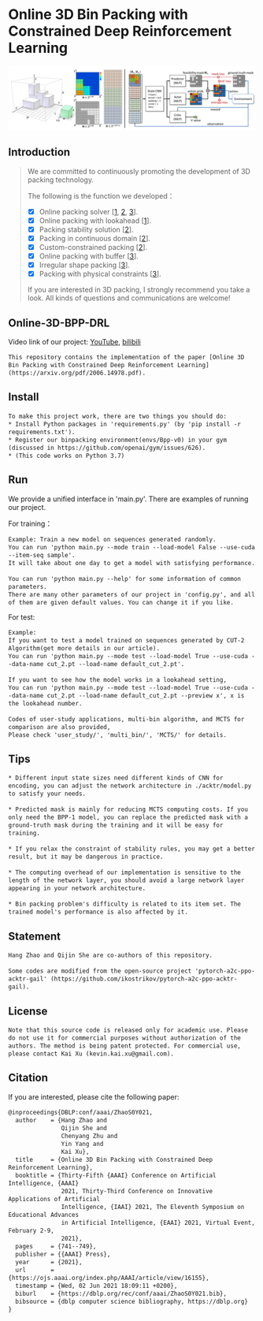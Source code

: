 # Online 3D Bin Packing with Constrained Deep Reinforcement Learning

![teaser](pictures/state_architecture.png)

## Introduction
> We are committed to continuously promoting the development of 3D packing technology.
>
> The following is the function we developed：
>- [x] Online packing solver [[1](https://github.com/alexfrom0815/Online-3D-BPP-DRL), [2](https://github.com/alexfrom0815/Online-3D-BPP-PCT), [3](https://github.com/alexfrom0815/IR-BPP)]. 
>- [x] Online packing with lookahead [[1](https://github.com/alexfrom0815/Online-3D-BPP-DRL)].
>- [x] Packing stability solution [[2](https://github.com/alexfrom0815/Online-3D-BPP-PCT)].
>- [x] Packing in continuous domain [[2](https://github.com/alexfrom0815/Online-3D-BPP-PCT)].
>- [x] Custom-constrained packing [[2](https://github.com/alexfrom0815/Online-3D-BPP-PCT)].
>- [x] Online packing with buffer [[3](https://github.com/alexfrom0815/IR-BPP)].
>- [x] Irregular shape packing [[3](https://github.com/alexfrom0815/IR-BPP)].
>- [x] Packing with physical constraints  [[3](https://github.com/alexfrom0815/IR-BPP)].
>
> If you are interested in 3D packing, I strongly recommend you take a look. All kinds of questions and communications are welcome! 


## Online-3D-BPP-DRL

Video link of our project: [YouTube](https://www.youtube.com/watch?v=hBzZA_21G3M&t=6s), [bilibili](https://www.bilibili.com/video/BV1st4y1H7kU/?vd_source=b1e4277847248c95062cf16ab3b58e73)
```
This repository contains the implementation of the paper [Online 3D Bin Packing with Constrained Deep Reinforcement Learning](https://arxiv.org/pdf/2006.14978.pdf).

```



## Install

```
To make this project work, there are two things you should do:
* Install Python packages in 'requirements.py' (by 'pip install -r requirements.txt').
* Register our binpacking environment(envs/Bpp-v0) in your gym (discussed in https://github.com/openai/gym/issues/626).
* (This code works on Python 3.7)
```

## Run
We provide a unified interface in 'main.py'. There are examples of running our project.

For training：
```
Example: Train a new model on sequences generated randomly.
You can run 'python main.py --mode train --load-model False --use-cuda --item-seq sample'.
It will take about one day to get a model with satisfying performance.

You can run 'python main.py --help' for some information of common parameters.
There are many other parameters of our project in 'config.py', and all of them are given default values. You can change it if you like.
```

For test:
```
Example:
If you want to test a model trained on sequences generated by CUT-2 Algorithm(get more details in our article).
You can run 'python main.py --mode test --load-model True --use-cuda --data-name cut_2.pt --load-name default_cut_2.pt'.

If you want to see how the model works in a lookahead setting,
You can run 'python main.py --mode test --load-model True --use-cuda --data-name cut_2.pt --load-name default_cut_2.pt --preview x', x is the lookahead number.

Codes of user-study applications, multi-bin algorithm, and MCTS for comparison are also provided,
Please check 'user_study/', 'multi_bin/', 'MCTS/' for details.
```

## Tips
```
* Different input state sizes need different kinds of CNN for encoding, you can adjust the network architecture in ./acktr/model.py to satisfy your needs. 

* Predicted mask is mainly for reducing MCTS computing costs. If you only need the BPP-1 model, you can replace the predicted mask with a ground-truth mask during the training and it will be easy for training.

* If you relax the constraint of stability rules, you may get a better result, but it may be dangerous in practice.

* The computing overhead of our implementation is sensitive to the length of the network layer, you should avoid a large network layer appearing in your network architecture. 

* Bin packing problem's difficulty is related to its item set. The trained model's performance is also affected by it.
```

## Statement
```
Hang Zhao and Qijin She are co-authors of this repository.

Some codes are modified from the open-source project 'pytorch-a2c-ppo-acktr-gail' (https://github.com/ikostrikov/pytorch-a2c-ppo-acktr-gail).
```

## License
```
Note that this source code is released only for academic use. Please do not use it for commercial purposes without authorization of the authors. The method is being patent protected. For commercial use, please contact Kai Xu (kevin.kai.xu@gmail.com).
```

## Citation

If you are interested, please cite the following paper:

```shell
@inproceedings{DBLP:conf/aaai/ZhaoS0Y021,
  author    = {Hang Zhao and
               Qijin She and
               Chenyang Zhu and
               Yin Yang and
               Kai Xu},
  title     = {Online 3D Bin Packing with Constrained Deep Reinforcement Learning},
  booktitle = {Thirty-Fifth {AAAI} Conference on Artificial Intelligence, {AAAI}
               2021, Thirty-Third Conference on Innovative Applications of Artificial
               Intelligence, {IAAI} 2021, The Eleventh Symposium on Educational Advances
               in Artificial Intelligence, {EAAI} 2021, Virtual Event, February 2-9,
               2021},
  pages     = {741--749},
  publisher = {{AAAI} Press},
  year      = {2021},
  url       = {https://ojs.aaai.org/index.php/AAAI/article/view/16155},
  timestamp = {Wed, 02 Jun 2021 18:09:11 +0200},
  biburl    = {https://dblp.org/rec/conf/aaai/ZhaoS0Y021.bib},
  bibsource = {dblp computer science bibliography, https://dblp.org}
}
```
